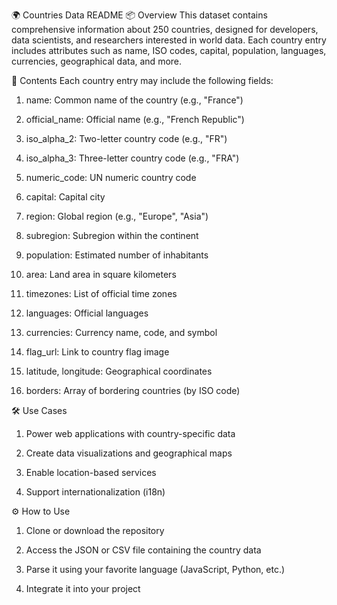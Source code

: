 🌍 Countries Data README
📦 Overview
This dataset contains comprehensive information about 250 countries, designed for developers, data scientists, and researchers interested in world data. Each country entry includes attributes such as name, ISO codes, capital, population, languages, currencies, geographical data, and more.

📁 Contents
Each country entry may include the following fields:

1. name: Common name of the country (e.g., "France")

2. official_name: Official name (e.g., "French Republic")

3. iso_alpha_2: Two-letter country code (e.g., "FR")

4. iso_alpha_3: Three-letter country code (e.g., "FRA")

5. numeric_code: UN numeric country code

6. capital: Capital city

7. region: Global region (e.g., "Europe", "Asia")

8. subregion: Subregion within the continent

9. population: Estimated number of inhabitants

10. area: Land area in square kilometers

11. timezones: List of official time zones

12. languages: Official languages

13. currencies: Currency name, code, and symbol

14. flag_url: Link to country flag image

15. latitude, longitude: Geographical coordinates

16. borders: Array of bordering countries (by ISO code)
    
🛠 Use Cases

1. Power web applications with country-specific data

2. Create data visualizations and geographical maps

3. Enable location-based services

4. Support internationalization (i18n)

⚙️ How to Use

1. Clone or download the repository

2. Access the JSON or CSV file containing the country data

3. Parse it using your favorite language (JavaScript, Python, etc.)

4. Integrate it into your project
